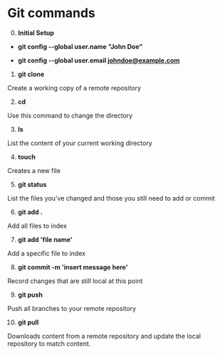 # Git commands

0. **Initial Setup**

- **git config --global user.name "John Doe"**

- **git config --global user.email johndoe@example.com**

1. **git clone** 

Create a working copy of a remote repository 

2. **cd**

Use this command to change the directory

3. **ls**

List the content of your current working directory  

4. **touch**

Creates a new file 

5. **git status**

List the files you've changed and those you still need to add or commit

6. **git add .** 

Add all files to index 

7. **git add 'file name'** 

Add a specific file to index

8. **git commit -m 'insert message here'**

Record changes that are still local at this point

9. **git push** 

Push all branches to your remote repository 

10. **git pull**

Downloads content from a remote repository and update the local repository to match content. 